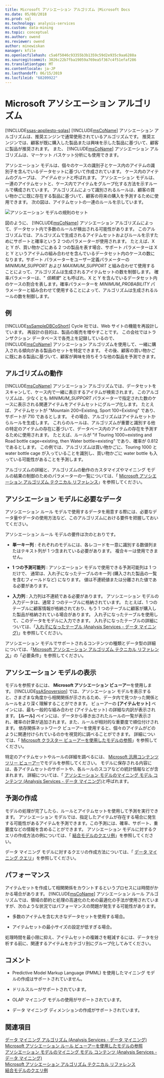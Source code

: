 ```yaml
---
title: Microsoft アソシエーション アルゴリズム |Microsoft Docs
ms.date: 05/08/2018
ms.prod: sql
ms.technology: analysis-services
ms.custom: data-mining
ms.topic: conceptual
ms.author: owend
ms.reviewer: owend
author: minewiskan
manager: kfile
ms.openlocfilehash: c5a6f5046c93355b3b1359c59d2e935c9aa6288a
ms.sourcegitcommit: 3026c22b7fba19059a769ea5f367c4f51efaf286
ms.translationtype: MT
ms.contentlocale: ja-JP
ms.lasthandoff: 06/15/2019
ms.locfileid: "68209922"
---
```

# <a name="microsoft-association-algorithm"></a>Microsoft アソシエーション アルゴリズム
[!INCLUDE[ssas-appliesto-sqlas](../../includes/ssas-appliesto-sqlas.md)]
  [!INCLUDE[msCoName](../../includes/msconame-md.md)] アソシエーション アルゴリズムは、推奨エンジンで通常使用されているアルゴリズムです。 推奨エンジンでは、顧客が既に購入した製品または興味を示した製品に基づいて、顧客に製品が推奨されます。 また、 [!INCLUDE[msCoName](../../includes/msconame-md.md)] アソシエーション アルゴリズムは、マーケット バスケット分析にも使用できます。   
  
 アソシエーション モデルは、個々のケースの識別子とケース内のアイテムの識別子を含んでいるデータセットに基づいて作成されています。 ケース内のアイテムのグループは、 *アイテムセット*と呼ばれます。 アソシエーション モデルは、一連のアイテムセットと、ケース内でアイテムをグループ化する方法を示すルールで構成されています。 アルゴリズムによって識別されるルールは、顧客の買い物かごに既に存在する製品に基づいて、顧客の将来の購入を予測するために使用できます。 次の図は、アイテムセットの一連のルールを示しています。  
  
 ![アソシエーション モデルの規則のセット](../../analysis-services/data-mining/media/association.gif "一連のアソシエーション モデルのルール")  
  
 図のように、 [!INCLUDE[msCoName](../../includes/msconame-md.md)] アソシエーション アルゴリズムによって、データセット内で多数のルールが検出される可能性があります。 このアルゴリズムでは、アルゴリズムで生成されるアイテムセットおよびルールを示すためにサポートと確率という 2 つのパラメーターが使用されます。 たとえば、X と Y が、買い物かごにある 2 つの製品を表す場合、サポート パラメーターは X と Y というアイテムの組み合わせを含んでいるデータセット内のケースの数になります。サポート パラメーターをユーザー定義パラメーターの *MINIMUM_SUPPORT* および *MAXIMUM_SUPPORT* と組み合わせて使用することによって、アルゴリズムは生成されるアイテムセットの数を制御します。 確率パラメーターは、" *信頼度*" とも呼ばれ、X と Y を含んでいるデータセット内のケースの割合を表します。確率パラメーターを *MINIMUM_PROBABILITY* パラメーターと組み合わせて使用することによって、アルゴリズムは生成されるルールの数を制御します。  
  
## <a name="example"></a>例  
 [!INCLUDE[ssSampleDBCoShort](../../includes/sssampledbcoshort-md.md)] Cycle 社では、Web サイトの機能を再設計しています。 再設計の目的は、製品の販売を増やすことです。 この会社ではトランザクション データベースで各売上を記録しているので、 [!INCLUDE[msCoName](../../includes/msconame-md.md)] アソシエーション アルゴリズムを使用して、一緒に購入される傾向がある製品のセットを特定できます。 その後、顧客の買い物かごに既にある製品に基づいて、顧客が興味を持ちそうな他の製品を予測できます。  
  
## <a name="how-the-algorithm-works"></a>アルゴリズムの動作  
 [!INCLUDE[msCoName](../../includes/msconame-md.md)] アソシエーション アルゴリズムでは、データセットをスキャンして、ケース内で一緒に表示するアイテムが検索されます。 このアルゴリズムは、少なくとも *MINIMUM_SUPPORT* パラメーターで指定された数のケースに表示される関連アイテムをアイテムセットにグループ化します。 たとえば、アイテムセットが "Mountain 200=Existing, Sport 100=Existing" であり、サポートが 710 であるとします。 その場合、アルゴリズムはアイテムセットからルールを生成します。 これらのルールは、アルゴリズムが重要と識別する他の特定のアイテムの存在に基づいて、データベース内のアイテムの存在を予測するために使用されます。 たとえば、ルールが "if Touring 1000=existing and Road bottle cage=existing, then Water bottle=existing" であり、確率が 0.812 であるとします。 この例では、アルゴリズムは買い物かごに、Touring 1000 と water bottle cage が入っていることを識別し、買い物かごに water bottle も入っている可能性があることを予測します。  
  
 アルゴリズムの詳細と、アルゴリズムの動作のカスタマイズやマイニング モデルの結果の制御のためのパラメーターの一覧については、「 [Microsoft アソシエーション アルゴリズム テクニカル リファレンス](../../analysis-services/data-mining/microsoft-association-algorithm-technical-reference.md)」を参照してください。  
  
## <a name="data-required-for-association-models"></a>アソシエーション モデルに必要なデータ  
 アソシエーション ルール モデルで使用するデータを用意する際には、必要なデータ量やデータの使用方法など、このアルゴリズムにおける要件を把握しておいてください。  
  
 アソシエーション ルール モデルの要件は次のとおりです。  
  
-   **単一キー列** : それぞれのモデルには、各レコードを一意に識別する数値列またはテキスト列が 1 つ含まれている必要があります。 複合キーは使用できません。  
  
-   **1 つの予測可能列** : アソシエーション モデルで使用できる予測可能列は 1 つだけで、 通常は、入れ子になったテーブルのキー列 (購入された製品の一覧を含むフィールドなど) になります。 値は不連続値または分離された値である必要があります。  
  
-   **入力列** : 入力列は不連続である必要があります。 アソシエーション モデルの入力データは、通常 2 つのテーブルに格納されています。 たとえば、1 つのテーブルに顧客情報が格納されており、もう 1 つのテーブルに顧客が購入した製品が格納されている場合があります。 入れ子になったテーブルを使用して、このデータをモデルに入力できます。 入れ子になったテーブルの詳細については、「[入れ子になったテーブル &#40;Analysis Services - データ マイニング&#41;](../../analysis-services/data-mining/nested-tables-analysis-services-data-mining.md)」を参照してください。  
  
 アソシエーション モデルでサポートされるコンテンツの種類とデータ型の詳細については、「[Microsoft アソシエーション アルゴリズム テクニカル リファレンス](../../analysis-services/data-mining/microsoft-association-algorithm-technical-reference.md)」の「必要条件」を参照してください。  
  
## <a name="viewing-an-association-model"></a>アソシエーション モデルの表示  
 モデルを参照するには、 **Microsoft アソシエーション ビューアー**を使用します。 [!INCLUDE[ssASnoversion](../../includes/ssasnoversion-md.md)] では、アソシエーション モデルを表示すると、さまざまな角度から相関関係が示されるため、データ内で見つかった関係とルールをより深く理解することができます。 ビューアーの **[アイテムセット]** ペインには、最も一般的な組み合わせ (アイテムセット) の詳細な内訳が表示されます。 **[ルール]** ペインには、データから導き出されたルールの一覧が表示され、確率の計算が追加されます。また、ルールが相対的な重要度で順位付けされます。 依存関係ネットワーク ビューアーを使用すると、個々のアイテムがどのように関連付けられているのかを視覚的に調べることができます。 詳細については、「 [Microsoft クラスター ビューアーを使用したモデルの参照](../../analysis-services/data-mining/browse-a-model-using-the-microsoft-cluster-viewer.md)」を参照してください。  
  
 特定のアイテムセットやルールの詳細を調べるには、 [Microsoft 汎用コンテンツ ツリー ビューアー](../../analysis-services/data-mining/browse-a-model-using-the-microsoft-generic-content-tree-viewer.md)でモデルを参照してください。 モデルに保存される内容には、各アイテムセットのサポートや、各ルールのスコアなどの統計情報などが含まれます。 詳細については、「 [アソシエーション モデルのマイニング モデル コンテンツ &#40;Analysis Services - データ マイニング&#41;](../../analysis-services/data-mining/mining-model-content-for-association-models-analysis-services-data-mining.md)と呼ばれます。  
  
## <a name="creating-predictions"></a>予測の作成  
 モデルの処理が完了したら、ルールとアイテムセットを使用して予測を実行できます。 アソシエーション モデルでは、指定したアイテムが存在する場合に発生する可能性があるアイテムを予測できます。この予測には、確率、サポート、重要度などの情報を含めることができます。 アソシエーション モデルに対するクエリの作成方法の例については、「 [結合モデルのクエリ例](../../analysis-services/data-mining/association-model-query-examples.md)」を参照してください。  
  
 データ マイニング モデルに対するクエリの作成方法については、「 [データ マイニング クエリ](../../analysis-services/data-mining/data-mining-queries.md)」を参照してください。  
  
## <a name="performance"></a>パフォーマンス  
 アイテムセットを作成して相関関係をカウントするというプロセスには時間がかかる場合があります。 [!INCLUDE[msCoName](../../includes/msconame-md.md)] アソシエーション ルール アルゴリズムでは、領域の節約と処理の高速化のための最適化の手法が使用されていますが、次のような状況ではパフォーマンスの問題が発生する可能性があります。  
  
-   多数のアイテムを含む大きなデータセットを使用する場合。  
  
-   アイテムセットの最小サイズの設定が低すぎる場合。  
  
 処理時間を最小限に抑え、アイテムセットの複雑さを軽減するには、データを分析する前に、関連するアイテムをカテゴリ別にグループ化してみてください。  
  
## <a name="remarks"></a>コメント  
  
-   Predictive Model Markup Language (PMML) を使用したマイニング モデルの作成はサポートされていません。  
  
-   ドリルスルーがサポートされています。  
  
-   OLAP マイニング モデルの使用がサポートされています。  
  
-   データ マイニング ディメンションの作成がサポートされています。  
  
## <a name="see-also"></a>関連項目  
 [データ マイニング アルゴリズム &#40;Analysis Services - データ マイニング&#41;](../../analysis-services/data-mining/data-mining-algorithms-analysis-services-data-mining.md)   
 [Microsoft アソシエーション ルール ビューアーを使用したモデルの参照](../../analysis-services/data-mining/browse-a-model-using-the-microsoft-association-rules-viewer.md)   
 [アソシエーション モデルのマイニング モデル コンテンツ &#40;Analysis Services - データ マイニング&#41;](../../analysis-services/data-mining/mining-model-content-for-association-models-analysis-services-data-mining.md)   
 [Microsoft アソシエーション アルゴリズム テクニカル リファレンス](../../analysis-services/data-mining/microsoft-association-algorithm-technical-reference.md)   
 [結合モデルのクエリ例](../../analysis-services/data-mining/association-model-query-examples.md)  
  
  
